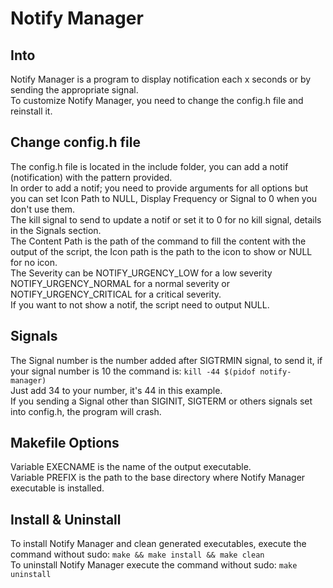 # Notify Manager

## Into
Notify Manager is a program to display notification each x seconds or by sending the appropriate signal.\
To customize Notify Manager, you need to change the config.h file and reinstall it.

## Change config.h file
The config.h file is located in the include folder, you can add a notif (notification) with the pattern provided.\
In order to add a notif; you need to provide arguments for all options but you can set Icon Path to NULL, Display Frequency or Signal to 0 when you don't use them.\
The kill signal to send to update a notif or set it to 0 for no kill signal, details in the Signals section.\
The Content Path is the path of the command to fill the content with the output of the script, the Icon path is the path to the icon to show or NULL for no icon.\
The Severity can be NOTIFY_URGENCY_LOW for a low severity NOTIFY_URGENCY_NORMAL for a normal severity or NOTIFY_URGENCY_CRITICAL for a critical severity.\
If you want to not show a notif, the script need to output NULL.

## Signals
The Signal number is the number added after SIGTRMIN signal, to send it, if your signal number is 10 the command is: ```kill -44 $(pidof notify-manager)```\
Just add 34 to your number, it's 44 in this example.\
If you sending a Signal other than SIGINIT, SIGTERM or others signals set into config.h, the program will crash.

## Makefile Options
Variable EXECNAME is the name of the output executable.\
Variable PREFIX is the path to the base directory where Notify Manager executable is installed.

## Install & Uninstall
To install Notify Manager and clean generated executables, execute the command without sudo: ```make && make install && make clean```\
To uninstall Notify Manager execute the command without sudo: ```make uninstall```
